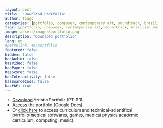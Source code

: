 ```yaml
---
layout: post
title:  "Download Portfolio"
author: tiago
categories: [portfolio, composer, contemporary art, soundtrack, brazilian music, instrumental, latin, mpb, jazz, developer, creative computing, multidisciplinar, medical software, image processing, medical physics]
tags: [portfolio, composer, contemporary art, soundtrack, brazilian music, instrumental, latin, mpb, jazz, developer, creative computing, multidisciplinar, medical software, image processing, medical physics]
image: assets/images/portfolio.png
description: "Download portfolio"
lang: en
#permalink: en/portfolio
featured: false
hidden: false
hasAudio: false
hasVideo: false
hasPaper: false
hasScore: false
hasInteractivity: false
hasSourceCode: false
hasPDF: true
---
```


* <a href="{{ site.baseurl }}/assets/Tiago Brizolara - Portfolio Artistico - 05-01-2022.pdf">Download</a> Artistic Portfolio (PT-BR).
* <a href="https://docs.google.com/document/d/1Wmby-kPhGYv6Tq8ZW2w_QPkONiA9vbTCutrh810w4hE">Access</a> the portfolio (Google Docs).
* Or <a href="{{ site.baseurl }}/about.html">click here</a> to access curriculum and technical-scientifical portfolio(medical softwares, games, medical physics academic curriculum, computing, music).

